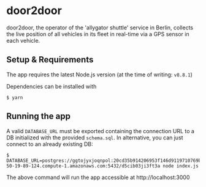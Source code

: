 # door2door
door2door, the operator of the 'allygator shuttle' service in Berlin, collects the live position of all vehicles in its fleet in real-time via a GPS sensor in each vehicle.

## Setup & Requirements
The app requires the latest Node.js version (at the time of writing: `v8.8.1`)

Dependencies can be installed with
```
$ yarn
```

## Running the app
A valid `DATABASE_URL` must be exported containing the connection URL to a DB initialized with the provided `schema.sql`.
In alternative, you can just connect to an already existing DB:
```
$ DATABASE_URL=postgres://ggtojyxjoqnpol:20cd35b914206953f146d9119710769b584f912455688a267faa8503c5ead444@ec2-50-19-89-124.compute-1.amazonaws.com:5432/d5cib03ji3ft3a node index.js
```
The above command will run the app accessible at http://localhost:3000
